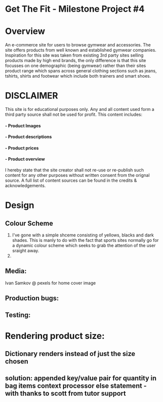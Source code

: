 # Get The Fit - Milestone Project #4


# Overview
An e-commerce site for users to browse gymwear and accessories. The site offers products from well known and established gymwear companies. Inspiration for this site was taken from existing 3rd party sites selling products made by high end brands, the only difference is that this site focusses on one demographic (being gymwear) rather than their sites product range which spans across general clothing sections such as jeans, tshirts, shirts and footwear which include both trainers and smart shoes.

# DISCLAIMER

This site is for educational purposes only. Any and all content used form a third party source shall not be used for profit. This content includes:

#### - Product Images
#### - Product descriptions
#### - Product prices
#### - Product overview

I hereby state that the site creator shall not re-use or re-publish such content for any other purposes without written consent from the orignal source. A full list of content sources can be found in the credits & acknowledgements.

# Design
## Colour Scheme
1. I've gone with a simple shceme consisting of yellows, blacks and dark shades. This is manly to do with the fact that sports sites normally go for a dynamic colour scheme which seeks to grab the attention of the user sraight away.
2. 





## Media:
Ivan Samkov @ pexels for home cover image


## Production bugs:


## Testing:
# Rendering product size:
## Dictionary renders instead of just the size chosen
## solution: appended key/value pair for quantity in bag items context processor else statement - with thanks to scott from tutor support